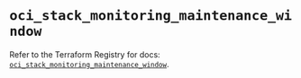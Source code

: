# `oci_stack_monitoring_maintenance_window`

Refer to the Terraform Registry for docs: [`oci_stack_monitoring_maintenance_window`](https://registry.terraform.io/providers/oracle/oci/6.18.0/docs/resources/stack_monitoring_maintenance_window).
